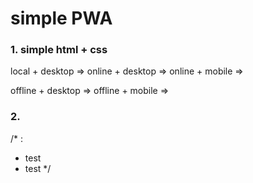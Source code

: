 # simple PWA

### 1. simple html + css

local + desktop =>
online + desktop =>
online + mobile => 

offline + desktop =>
offline + mobile =>


### 2. 
/* :
- test
- test
*/